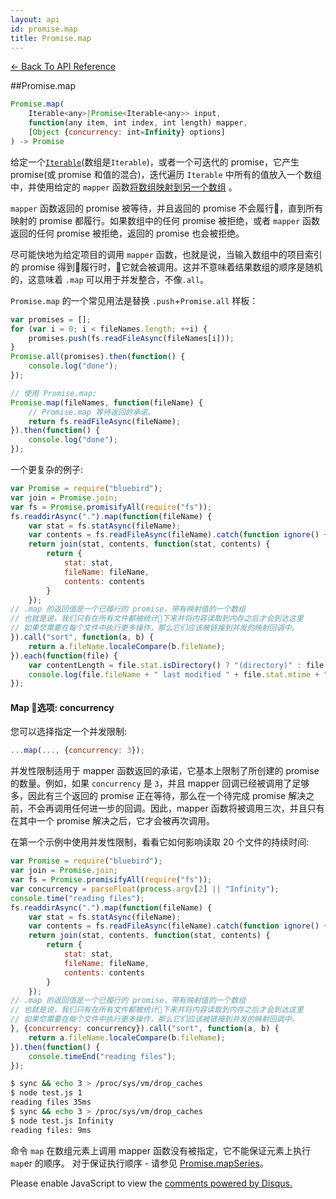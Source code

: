 ```yaml
---
layout: api
id: promise.map
title: Promise.map
---
```



[← Back To API Reference](/bluebird_cn/docs/api-reference.html)
<div class="api-code-section"><markdown>
##Promise.map

```js
Promise.map(
    Iterable<any>|Promise<Iterable<any>> input,
    function(any item, int index, int length) mapper,
    [Object {concurrency: int=Infinity} options]
) -> Promise
```

给定一个[`Iterable`](https://developer.mozilla.org/en-US/docs/Web/JavaScript/Reference/Iteration_protocols)\(数组是`Iterable`\)，或者一个可迭代的 promise，它产生 promise(或 promise 和值的混合)，迭代遍历 `Iterable` 中所有的值放入一个数组中，并使用给定的 `mapper` 函数[将数组映射到另一个数组](http://en.wikipedia.org/wiki/Map_\(higher-order_function\)) 。

`mapper` 函数返回的 promise 被等待，并且返回的 promise 不会履行，直到所有映射的 promise 都履行。如果数组中的任何 promise 被拒绝，或者 `mapper` 函数返回的任何 promise 被拒绝，返回的 promise 也会被拒绝。

尽可能快地为给定项目的调用 `mapper` 函数，也就是说，当输入数组中的项目索引的 promise 得到履行时，它就会被调用。这并不意味着结果数组的顺序是随机的，这意味着 `.map` 可以用于并发整合，不像`.all`。

`Promise.map` 的一个常见用法是替换 `.push`+`Promise.all` 样板：

```js
var promises = [];
for (var i = 0; i < fileNames.length; ++i) {
    promises.push(fs.readFileAsync(fileNames[i]));
}
Promise.all(promises).then(function() {
    console.log("done");
});

// 使用 Promise.map:
Promise.map(fileNames, function(fileName) {
    // Promise.map 等待返回的承诺。
    return fs.readFileAsync(fileName);
}).then(function() {
    console.log("done");
});

```

一个更复杂的例子:

```js
var Promise = require("bluebird");
var join = Promise.join;
var fs = Promise.promisifyAll(require("fs"));
fs.readdirAsync(".").map(function(fileName) {
    var stat = fs.statAsync(fileName);
    var contents = fs.readFileAsync(fileName).catch(function ignore() {});
    return join(stat, contents, function(stat, contents) {
        return {
            stat: stat,
            fileName: fileName,
            contents: contents
        }
    });
// .map 的返回值是一个已履行的 promise，带有映射值的一个数组
// 也就是说，我们只有在所有文件都被统计下来并将内容读取到内存之后才会到达这里
// 如果您需要在每个文件中执行更多操作，那么它们应该被链接到并发的映射回调中。
}).call("sort", function(a, b) {
    return a.fileName.localeCompare(b.fileName);
}).each(function(file) {
    var contentLength = file.stat.isDirectory() ? "(directory)" : file.contents.length + " bytes";
    console.log(file.fileName + " last modified " + file.stat.mtime + " " + contentLength)
});
```
<i id='map-option-concurrency'></i>
#### Map 选项: concurrency

您可以选择指定一个并发限制:

```js
...map(..., {concurrency: 3});
```

并发性限制适用于 mapper 函数返回的承诺，它基本上限制了所创建的 promise 的数量。例如，如果 `concurrency` 是 `3`，并且 mapper 回调已经被调用了足够多，因此有三个返回的 promise 正在等待，那么在一个待完成 promise 解决之前，不会再调用任何进一步的回调。因此，mapper 函数将被调用三次，并且只有在其中一个 promise 解决之后，它才会被再次调用。

在第一个示例中使用并发性限制，看看它如何影响读取 20 个文件的持续时间:


```js
var Promise = require("bluebird");
var join = Promise.join;
var fs = Promise.promisifyAll(require("fs"));
var concurrency = parseFloat(process.argv[2] || "Infinity");
console.time("reading files");
fs.readdirAsync(".").map(function(fileName) {
    var stat = fs.statAsync(fileName);
    var contents = fs.readFileAsync(fileName).catch(function ignore() {});
    return join(stat, contents, function(stat, contents) {
        return {
            stat: stat,
            fileName: fileName,
            contents: contents
        }
    });
// .map 的返回值是一个已履行的 promise，带有映射值的一个数组
// 也就是说，我们只有在所有文件都被统计下来并将内容读取到内存之后才会到达这里
// 如果您需要在每个文件中执行更多操作，那么它们应该被链接到并发的映射回调中。
}, {concurrency: concurrency}).call("sort", function(a, b) {
    return a.fileName.localeCompare(b.fileName);
}).then(function() {
    console.timeEnd("reading files");
});
```

```bash
$ sync && echo 3 > /proc/sys/vm/drop_caches
$ node test.js 1
reading files 35ms
$ sync && echo 3 > /proc/sys/vm/drop_caches
$ node test.js Infinity
reading files: 9ms
```

命令 `map` 在数组元素上调用 mapper 函数没有被指定，它不能保证元素上执行 `map`er 的顺序。 对于保证执行顺序 - 请参见 [Promise.mapSeries](.)。

</markdown></div>

<div id="disqus_thread"></div>
<script type="text/javascript">
    var disqus_title = "Promise.map";
    var disqus_shortname = "bluebirdjs";
    var disqus_identifier = "disqus-id-promise.map";
        var dsq = document.createElement("script"); dsq.type = "text/javascript"; dsq.async = true;
        dsq.src = "//" + disqus_shortname + ".disqus.com/embed.js";
        (document.getElementsByTagName("head")[0] || document.getElementsByTagName("body")[0]).appendChild(dsq);
    })();
</script>
<noscript>Please enable JavaScript to view the <a href="https://disqus.com/?ref_noscript" rel="nofollow">comments powered by Disqus.</a></noscript>
